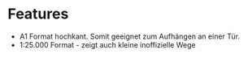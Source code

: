 # Features
- A1 Format hochkant. Somit geeignet zum Aufhängen an einer Tür.
- 1:25.000 Format - zeigt auch kleine inoffizielle Wege
